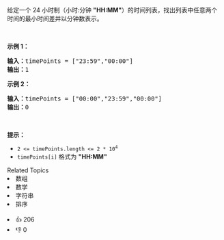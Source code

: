 <p>给定一个 24 小时制（小时:分钟 <strong>"HH:MM"</strong>）的时间列表，找出列表中任意两个时间的最小时间差并以分钟数表示。</p>

<p>&nbsp;</p>

<p><strong>示例 1：</strong></p>

<pre>
<strong>输入：</strong>timePoints = ["23:59","00:00"]
<strong>输出：</strong>1
</pre>

<p><strong>示例 2：</strong></p>

<pre>
<strong>输入：</strong>timePoints = ["00:00","23:59","00:00"]
<strong>输出：</strong>0
</pre>

<p>&nbsp;</p>

<p><strong>提示：</strong></p>

<ul> 
 <li><code>2 &lt;= timePoints.length &lt;= 2 * 10<sup>4</sup></code></li> 
 <li><code>timePoints[i]</code> 格式为 <strong>"HH:MM"</strong></li> 
</ul>

<div><div>Related Topics</div><div><li>数组</li><li>数学</li><li>字符串</li><li>排序</li></div></div><br><div><li>👍 206</li><li>👎 0</li></div>